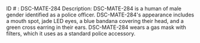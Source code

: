 ID # : DSC-MATE-284
Description: DSC-MATE-284 is a human of male gender identified as a police officer. DSC-MATE-284's appearance includes a mouth spot, jade LED eyes, a blue bandana covering their head, and a green cross earring in their ears. DSC-MATE-284 wears a gas mask with filters, which it uses as a standard police accessory.
